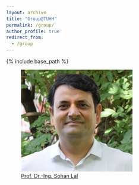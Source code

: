 ```yaml
---
layout: archive
title: "Group@TUHH"
permalink: /group/
author_profile: true
redirect_from:
  - /group
---
```


{% include base_path %}

<figure>
  <img src="../images/Sohan_Lal_TUHH.jpg" width="300" title="Prof. Dr.-Ing. Sohan Lal">
  <figcaption> <a href="https://www.tuhh.de/tuhh/en/" style="text-decoration:none text-align:center">Prof. Dr.-Ing. Sohan Lal</a></figcaption>
</figure>

